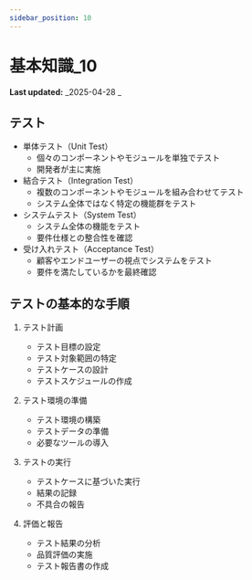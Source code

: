 ```yaml
---
sidebar_position: 10
---
```


# 基本知識\_10

**Last updated:** _2025-04-28 _

## テスト

- 単体テスト（Unit Test）
  - 個々のコンポーネントやモジュールを単独でテスト
  - 開発者が主に実施
- 結合テスト（Integration Test）
  - 複数のコンポーネントやモジュールを組み合わせてテスト
  - システム全体ではなく特定の機能群をテスト
- システムテスト（System Test）
  - システム全体の機能をテスト
  - 要件仕様との整合性を確認
- 受け入れテスト（Acceptance Test）
  - 顧客やエンドユーザーの視点でシステムをテスト
  - 要件を満たしているかを最終確認

## テストの基本的な手順

1. テスト計画

   - テスト目標の設定
   - テスト対象範囲の特定
   - テストケースの設計
   - テストスケジュールの作成

2. テスト環境の準備

   - テスト環境の構築
   - テストデータの準備
   - 必要なツールの導入

3. テストの実行

   - テストケースに基づいた実行
   - 結果の記録
   - 不具合の報告

4. 評価と報告

   - テスト結果の分析
   - 品質評価の実施
   - テスト報告書の作成
